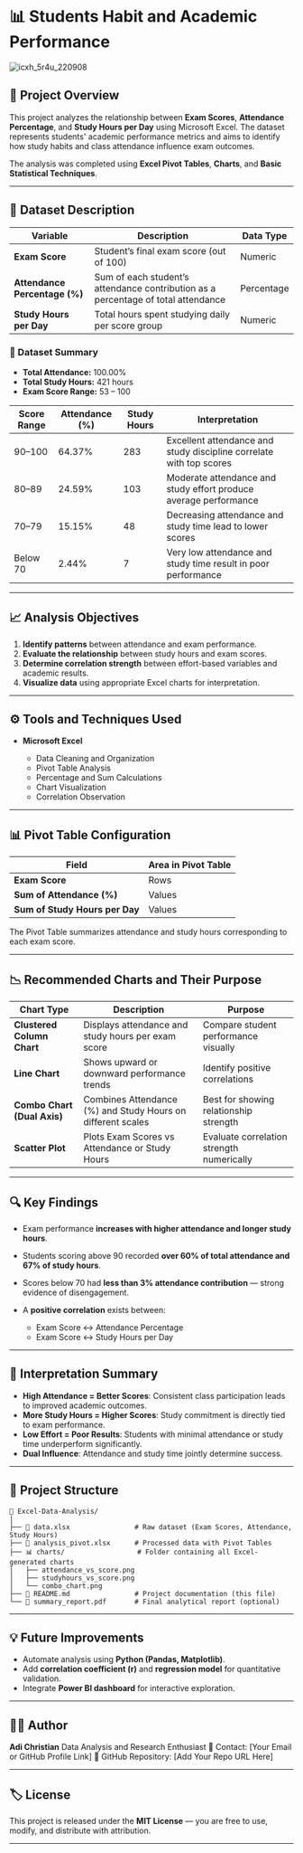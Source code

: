 # 📊 Students Habit and Academic Performance

![icxh_5r4u_220908](https://github.com/user-attachments/assets/bc7f6a3f-ef4d-4bfa-b8e7-3b08e572e5f6)


## 🧾 Project Overview

This project analyzes the relationship between **Exam Scores**, **Attendance Percentage**, and **Study Hours per Day** using Microsoft Excel. The dataset represents students' academic performance metrics and aims to identify how study habits and class attendance influence exam outcomes.

The analysis was completed using **Excel Pivot Tables**, **Charts**, and **Basic Statistical Techniques**.

---

## 📂 Dataset Description

| Variable                      | Description                                                                       | Data Type  |
| ----------------------------- | --------------------------------------------------------------------------------- | ---------- |
| **Exam Score**                | Student’s final exam score (out of 100)                                           | Numeric    |
| **Attendance Percentage (%)** | Sum of each student’s attendance contribution as a percentage of total attendance | Percentage |
| **Study Hours per Day**       | Total hours spent studying daily per score group                                  | Numeric    |

### 🧮 Dataset Summary

* **Total Attendance:** 100.00%
* **Total Study Hours:** 421 hours
* **Exam Score Range:** 53 – 100

| Score Range | Attendance (%) | Study Hours | Interpretation                                                      |
| ----------- | -------------- | ----------- | ------------------------------------------------------------------- |
| 90–100      | 64.37%         | 283         | Excellent attendance and study discipline correlate with top scores |
| 80–89       | 24.59%         | 103         | Moderate attendance and study effort produce average performance    |
| 70–79       | 15.15%         | 48          | Decreasing attendance and study time lead to lower scores           |
| Below 70    | 2.44%          | 7           | Very low attendance and study time result in poor performance       |

---

## 📈 Analysis Objectives

1. **Identify patterns** between attendance and exam performance.
2. **Evaluate the relationship** between study hours and exam scores.
3. **Determine correlation strength** between effort-based variables and academic results.
4. **Visualize data** using appropriate Excel charts for interpretation.

---

## ⚙️ Tools and Techniques Used

* **Microsoft Excel**

  * Data Cleaning and Organization
  * Pivot Table Analysis
  * Percentage and Sum Calculations
  * Chart Visualization
  * Correlation Observation

---

## 📊 Pivot Table Configuration

| Field                          | Area in Pivot Table |
| ------------------------------ | ------------------- |
| **Exam Score**                 | Rows                |
| **Sum of Attendance (%)**      | Values              |
| **Sum of Study Hours per Day** | Values              |

The Pivot Table summarizes attendance and study hours corresponding to each exam score.

---

## 📉 Recommended Charts and Their Purpose

| Chart Type                  | Description                                                 | Purpose                                   |
| --------------------------- | ----------------------------------------------------------- | ----------------------------------------- |
| **Clustered Column Chart**  | Displays attendance and study hours per exam score          | Compare student performance visually      |
| **Line Chart**              | Shows upward or downward performance trends                 | Identify positive correlations            |
| **Combo Chart (Dual Axis)** | Combines Attendance (%) and Study Hours on different scales | Best for showing relationship strength    |
| **Scatter Plot**            | Plots Exam Scores vs Attendance or Study Hours              | Evaluate correlation strength numerically |

---

## 🔍 Key Findings

* Exam performance **increases with higher attendance and longer study hours**.
* Students scoring above 90 recorded **over 60% of total attendance and 67% of study hours**.
* Scores below 70 had **less than 3% attendance contribution** — strong evidence of disengagement.
* A **positive correlation** exists between:

  * Exam Score ↔ Attendance Percentage
  * Exam Score ↔ Study Hours per Day

---

## 📘 Interpretation Summary

* **High Attendance = Better Scores**: Consistent class participation leads to improved academic outcomes.
* **More Study Hours = Higher Scores**: Study commitment is directly tied to exam performance.
* **Low Effort = Poor Results**: Students with minimal attendance or study time underperform significantly.
* **Dual Influence**: Attendance and study time jointly determine success.

---

## 🧩 Project Structure

```
📁 Excel-Data-Analysis/
│
├── 📄 data.xlsx                # Raw dataset (Exam Scores, Attendance, Study Hours)
├── 📄 analysis_pivot.xlsx      # Processed data with Pivot Tables
├── 📊 charts/                  # Folder containing all Excel-generated charts
│   ├── attendance_vs_score.png
│   ├── studyhours_vs_score.png
│   └── combo_chart.png
├── 📘 README.md                # Project documentation (this file)
└── 📑 summary_report.pdf       # Final analytical report (optional)
```

---

## 💡 Future Improvements

* Automate analysis using **Python (Pandas, Matplotlib)**.
* Add **correlation coefficient (r)** and **regression model** for quantitative validation.
* Integrate **Power BI dashboard** for interactive exploration.

---

## 👨‍💻 Author

**Adi Christian**
Data Analysis and Research Enthusiast
📧 Contact: [Your Email or GitHub Profile Link]
🔗 GitHub Repository: [Add Your Repo URL Here]

---

## 🏷️ License

This project is released under the **MIT License** — you are free to use, modify, and distribute with attribution.

---

